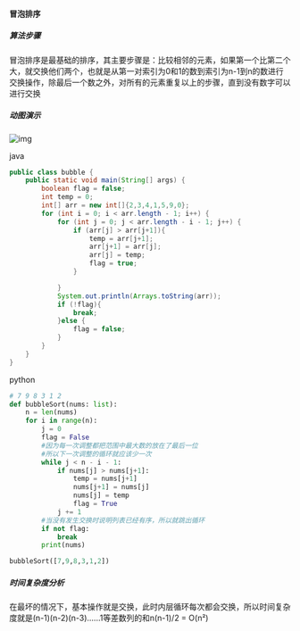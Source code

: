 #### 冒泡排序

##### 算法步骤

冒泡排序是最基础的排序，其主要步骤是：比较相邻的元素，如果第一个比第二个大，就交换他们两个，也就是从第一对索引为0和1的数到索引为n-1到n的数进行交换操作，除最后一个数之外，对所有的元素重复以上的步骤，直到没有数字可以进行交换

##### 动图演示

![img](https://www.runoob.com/wp-content/uploads/2019/03/bubbleSort.gif)

java

```java
public class bubble {
    public static void main(String[] args) {
        boolean flag = false;
        int temp = 0;
        int[] arr = new int[]{2,3,4,1,5,9,0};
        for (int i = 0; i < arr.length - 1; i++) {
            for (int j = 0; j < arr.length - i - 1; j++) {
                if (arr[j] > arr[j+1]){
                    temp = arr[j+1];
                    arr[j+1] = arr[j];
                    arr[j] = temp;
                    flag = true;
                }

            }
            System.out.println(Arrays.toString(arr));
            if (!flag){
                break;
            }else {
                flag = false;
            }
        }
    }
}

```

python

```python
# 7 9 8 3 1 2
def bubbleSort(nums: list):
    n = len(nums)
    for i in range(n):
        j = 0
        flag = False
        #因为每一次调整都把范围中最大数的放在了最后一位
        #所以下一次调整的循环就应该少一次
        while j < n - i - 1:
            if nums[j] > nums[j+1]:
                temp = nums[j+1]
                nums[j+1] = nums[j]
                nums[j] = temp
                flag = True
            j += 1
        #当没有发生交换时说明列表已经有序，所以就跳出循环
        if not flag:
            break
        print(nums)

bubbleSort([7,9,8,3,1,2])


```

##### 时间复杂度分析

在最坏的情况下，基本操作就是交换，此时内层循环每次都会交换，所以时间复杂度就是(n-1)(n-2)(n-3)......1等差数列的和n(n-1)/2 = O(n²)